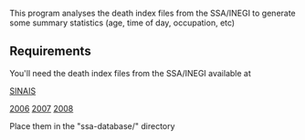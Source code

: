 This program analyses the death index files from the SSA/INEGI to generate some summary statistics (age, time of day, occupation, etc)

Requirements
------------

You'll need the death index files from the SSA/INEGI available at

[SINAIS](http://sinais.salud.gob.mx/basesdedatos/index.html#estatica)

[2006](http://www.sinais.salud.gob.mx/descargas/zip/def2006.zip)
[2007](http://www.sinais.salud.gob.mx/descargas/zip/def2007.zip)
[2008](http://www.sinais.salud.gob.mx/descargas/zip/def2008.zip)

Place them in the "ssa-database/" directory
